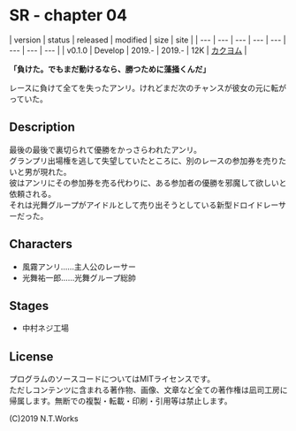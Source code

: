# SR - chapter 04

| version | status | released | modified | size | site |
| --- | --- | --- | --- | --- | --- | --- | --- |
| v0.1.0 | Develop | 2019.- | 2019.- | 12K | [カクヨム](https://kakuyomu.jp/) |

**「負けた。でもまだ動けるなら、勝つために藻掻くんだ」**

レースに負けて全てを失ったアンリ。けれどまだ次のチャンスが彼女の元に転がっていた。

## Description

最後の最後で裏切られて優勝をかっさらわれたアンリ。  
グランプリ出場権を逃して失望していたところに、別のレースの参加券を売りたいと男が現れた。  
彼はアンリにその参加券を売る代わりに、ある参加者の優勝を邪魔して欲しいと依頼される。  
それは光舞グループがアイドルとして売り出そうとしている新型ドロイドレーサーだった。

## Characters

- 風霧アンリ……主人公のレーサー
- 光舞祐一郎……光舞グループ総帥

## Stages

- 中村ネジ工場

## License

プログラムのソースコードについてはMITライセンスです。  
ただしコンテンツに含まれる著作物、画像、文章など全ての著作権は凪司工房に帰属します。無断での複製・転載・印刷・引用等は禁止します。

(C)2019 N.T.Works

